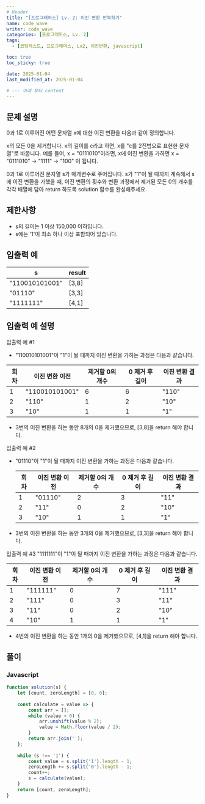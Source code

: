```yaml
---
# Header
title: "[프로그래머스] Lv. 2: 이진 변환 반복하기"
name: code_wave
writer: code_wave
categories: [프로그래머스, Lv. 2]
tags:
  - [코딩테스트, 프로그래머스, Lv2, 이진변환, javascript]

toc: true
toc_sticky: true

date: 2025-01-04
last_modified_at: 2025-01-04

# --- 아래 부터 content
---
```


## 문제 설명
0과 1로 이루어진 어떤 문자열 x에 대한 이진 변환을 다음과 같이 정의합니다.

x의 모든 0을 제거합니다.
x의 길이를 c라고 하면, x를 "c를 2진법으로 표현한 문자열"로 바꿉니다.
예를 들어, x = "0111010"이라면, x에 이진 변환을 가하면 x = "0111010" -> "1111" -> "100" 이 됩니다.

0과 1로 이루어진 문자열 s가 매개변수로 주어집니다. s가 "1"이 될 때까지 계속해서 s에 이진 변환을 가했을 때, 이진 변환의 횟수와 변환 과정에서 제거된 모든 0의 개수를 각각 배열에 담아 return 하도록 solution 함수를 완성해주세요.

## 제한사항
- s의 길이는 1 이상 150,000 이하입니다.
- s에는 '1'이 최소 하나 이상 포함되어 있습니다.

## 입출력 예
| **s**          | **result**      |
|----------------|-----------------|
| "110010101001" | [3,8]           |
| "01110"        | [3,3]           |
| "1111111"      | [4,1]           |

## 입출력 예 설명
입출력 예 #1
- "110010101001"이 "1"이 될 때까지 이진 변환을 가하는 과정은 다음과 같습니다.

| **회차**    | **이진 변환 이전**     | **제거할 0의 개수**          | **0 제거 후 길이**      | **이진 변환 결과**    |
|-----------|------------------|------------------------|--------------------|-----------------|
| 1         | "110010101001"   | 6                      | 6                  | "110"           |
| 2         | "110"            | 1                      | 2                  | "10"            |
| 3         | "10"             | 1                      | 1                  | "1"             |

- 3번의 이진 변환을 하는 동안 8개의 0을 제거했으므로, [3,8]을 return 해야 합니다.

입출력 예 #2
- "01110"이 "1"이 될 때까지 이진 변환을 가하는 과정은 다음과 같습니다.

  | **회차** | **이진 변환 이전** | **제거할 0의 개수** | **0 제거 후 길이** | **이진 변환 결과** |
  |--------|--------------|---------------|---------------|--------------|
  | 1      | "01110"      | 2             | 3             | "11"         |
  | 2      | "11"         | 0             | 2             | "10"         |
  | 3      | "10"         | 1             | 1             | "1"          |
- 3번의 이진 변환을 하는 동안 3개의 0을 제거했으므로, [3,3]을 return 해야 합니다.

입출력 예 #3
 "1111111"이 "1"이 될 때까지 이진 변환을 가하는 과정은 다음과 같습니다.

  | **회차** | **이진 변환 이전** | **제거할 0의 개수** | **0 제거 후 길이** | **이진 변환 결과** |
  |--------|--------------|---------------|---------------|--------------|
  | 1      | "111111"     | 0             | 7             | "111"        |
  | 2      | "111"        | 0             | 3             | "11"         |
  | 3      | "11"         | 0             | 2             | "10"         |
  | 4      | "10"         | 1             | 1             | "1"          |
- 4번의 이진 변환을 하는 동안 1개의 0을 제거했으므로, [4,1]을 return 해야 합니다.

## 풀이
### Javascript
```js
function solution(s) {
    let [count, zeroLength] = [0, 0];
  
    const calculate = value => {
        const arr = [];
        while (value > 0) {
            arr.unshift(value % 2);
            value = Math.floor(value / 2);
        }
        return arr.join('');
    };
  
    while (s !== '1') {
        const value = s.split('1').length - 1;
        zeroLength += s.split('0').length - 1;
        count++;
        s = calculate(value);
    }
    return [count, zeroLength];
}
```
